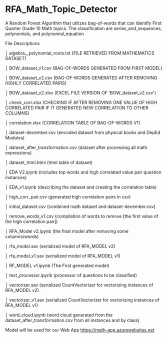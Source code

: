 # RFA_Math_Topic_Detector
A Random Forest Algorithm that utilizes bag-of-words that can Identify First Quarter Grade 10 Math topics. The classification are series_and_sequences, polynomials, and polynomial_equation

File Descriptions

│   algebra__polynomial_roots.txt (FILE RETRIEVED FROM MATHEMATICS DATASET)

│   BOW_dataset_v1.csv (BAG-OF-WORDS GENERATED FROM FIRST MODEL)

│   BOW_dataset_v2.csv (BAG-OF-WORDS GENERATED AFTER REMOVING HIGHLY CORRELATED PAIRS)

│   BOW_dataset_v2.xlsx (EXCEL FILE VERSION OF 'BOW_dataset_v2.csv')

│   check_corr.xlsx (CHECKING IF AFTER REMOVING ONE VALUE OF HIGH CORRELATED PAIR IF IT GENERATED NEW CORRELATION TO OTHER COLUMNS)

│   correlation.xlsx (CORRELATION TABLE OF BAG-OF-WORDS V1)

│   dataset-december.csv (encoded dataset from physical books and DepEd Modules)

│   dataset_after_transformation.csv (dataset after processing all math expressions)

│   dataset_html.html (html table of dataset)

│   EDA V2.ipynb (includes top words and high correlated value pair question instances)

│   EDA_v1.ipynb (describing the dataset and creating the correlation table)

│   high_corr_pair.csv (generated high correlation pairs in csv)

│   initial_dataset.csv (combined math dataset and dataset-december.csv)

│   remove_words_v1.csv (compilation of words to remove [the first value of the high correlation pair])

│   RFA_Model v2.ipynb (the final model after removing some columns/words)

│   rfa_model.sav (serialized model of RFA_MODEL v2)

│   rfa_model_v1.sav (serialized model of RFA_MODEL v1)

│   RF_MODEL v1.ipynb (The First generated model)

│   text_processor.ipynb (processor of questions to be classified)

│   vectorizer.sav (serialized CountVectorizer for vectorizing instances of RFA_MODEL v2)

│   vectorizer_v1.sav (serialized CountVectorizer for vectorizing instances of RFA_MODEL v1)

│   word_cloud.ipynb (word cloud generated from the dataset_after_transformation.csv from all instances and by class)

Model will be used for our Web App https://math-app.azurewebsites.net

